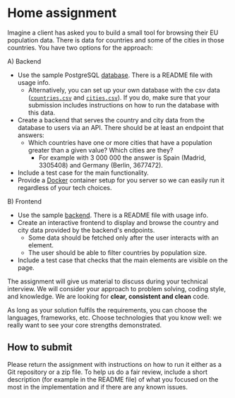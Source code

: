 # Home assignment

Imagine a client has asked you to build a small tool for browsing their EU population data. There is data for countries and some of the cities in those countries. You have two options for the approach:

A) Backend

- Use the sample PostgreSQL [database](./database). There is a README file with usage info.
  - Alternatively, you can set up your own database with the csv data ([`countries.csv`](./database/countries.csv) and [`cities.csv`](./database/cities.csv)). If you do, make sure that your submission includes instructions on how to run the database with this data.
- Create a backend that serves the country and city data from the database to users via an API. There should be at least an endpoint that answers:
  - Which countries have one or more cities that have a population greater than a given value? Which cities are they?
    - For example with 3 000 000 the answer is Spain (Madrid, 3305408) and Germany (Berlin, 3677472).
- Include a test case for the main functionality.
- Provide a [Docker](https://www.docker.com/) container setup for you server so we can easily run it regardless of your tech choices.

B) Frontend

- Use the sample [backend](./backend). There is a README file with usage info.
- Create an interactive frontend to display and browse the country and city data provided by the backend's endpoints.
  - Some data should be fetched only after the user interacts with an element.
  - The user should be able to filter countries by population size.
- Include a test case that checks that the main elements are visible on the page.

The assignment will give us material to discuss during your technical interview. We will consider your approach to problem solving, coding style, and knowledge. We are looking for **clear, consistent and clean** code.

As long as your solution fulfils the requirements, you can choose the languages, frameworks, etc. Choose technologies that you know well: we really want to see your core strengths demonstrated.

## How to submit

Please return the assignment with instructions on how to run it either as a Git repository or a zip file. To help us do a fair review, include a short description (for example in the README file) of what you focused on the most in the implementation and if there are any known issues.
